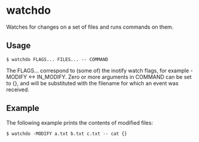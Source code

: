 # watchdo
Watches for changes on a set of files and runs commands on them.

## Usage
```
$ watchdo FLAGS... FILES... -- COMMAND
```
The FLAGS... correspond to (some of) the inotify watch flags,
for example -MODIFY <-> IN_MODIFY. Zero or more arguments in COMMAND
can be set to {}, and will be substituted with the filename for which
an event was received.

## Example
The following example prints the contents of modified files:
```
$ watchdo -MODIFY a.txt b.txt c.txt -- cat {}
```
